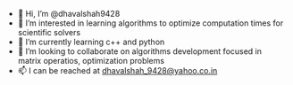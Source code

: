 - 👋 Hi, I’m @dhavalshah9428
- 👀 I’m interested in learning algorithms to optimize computation times for scientific solvers
- 🌱 I’m currently learning c++ and python
- 💞️ I’m looking to collaborate on algorithms development focused in matrix operatios, optimization problems
- 📫 I can be reached at dhavalshah_9428@yahoo.co.in

<!---
dhavalshah9428/dhavalshah9428 is a ✨ special ✨ repository because its `README.md` (this file) appears on your GitHub profile.
You can click the Preview link to take a look at your changes.
--->
